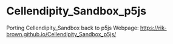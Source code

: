 # Cellendipity_Sandbox_p5js
Porting Cellendipity_Sandbox back to p5js
Webpage: https://rik-brown.github.io/Cellendipity_Sandbox_p5js/
